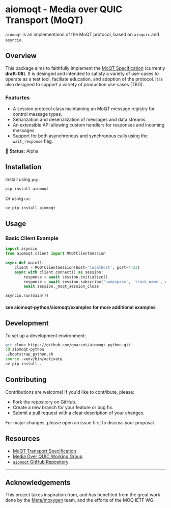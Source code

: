 # aiomoqt - Media over QUIC Transport (MoQT)

`aiomoqt` is an implementaion of the MoQT protocol, based on `aioquic` and `asyncio`.

## Overview

This package aims to faithfully implement the [MoQT Specification](https://moq-wg.github.io/moq-transport/draft-ietf-moq-transport.html) (currently **draft-08**). It is desinged and intended to satisfy a variety of use-cases to operate as a test tool, faciliate education, and adoption of the protocol. It is also designed to support a variety of production use cases (TBD). 

### Featurtes

- A session protocol class maintaining an MoQT message registry for control message types.
- Serialization and deserialization of messages and data streams.
- An extensible API allowing custom handlers for responses and incoming messages.
- Support for both asynchronous and synchronous calls using the `wait_response` flag.

🚀 **Status:** Alpha

## Installation

Install using `pip`:

```bash
pip install aiomoqt
```

Or using `uv`:

```bash
uv pip install aiomoqt
```

## Usage

### Basic Client Example

```python
import asyncio
from aiomoqt.client import MOQTClientSession

async def main():
    client = MOQTClientSession(host='localhost', port=4433)
    async with client.connect() as session:
        response = await session.initialize()
        response = await session.subscribe('namespace', 'track_name', wait_response=True)
        await session._moqt_session_close

asyncio.run(main())
```

#### see aiomoqt-python/aiomoqt/examples for more additional examples

## Development

To set up a development environment:

```bash
git clone https://github.com/gmarzot/aiomoqt-python.git
cd aiomoqt-python
./bootstrap_python.sh
source .venv/bin/activate
uv pip install .
```
## Contributing

Contributions are welcome! If you'd like to contribute, please:

* Fork the repository on GitHub.
* Create a new branch for your feature or bug fix.
* Submit a pull request with a clear description of your changes.

For major changes, please open an issue first to discuss your proposal.

## Resources

- [MoQT Transport Specification](https://moq-wg.github.io/moq-transport/draft-ietf-moq-transport.html)
- [Media Over QUIC Working Group](https://datatracker.ietf.org/wg/moq/about/)
- [`aiomoqt` GitHub Repository](https://github.com/gmarzot/aiomoqt-python)

---

## Acknowledgements

This project takes inspiration from, and has benefited from the great work done by the [Meta/moxygen](https://github.com/facebookexperimental/moxygen) team, and the efforts of the MOQ IETF WG.

